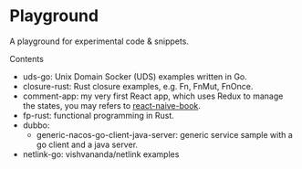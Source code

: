 # Playground

A playground for experimental code & snippets.

Contents

- uds-go: Unix Domain Socker (UDS) examples written in Go.
- closure-rust: Rust closure examples, e.g. Fn, FnMut, FnOnce.
- comment-app: my very first React app, which uses Redux to manage the states, you may refers to [react-naive-book](https://hyf.js.org/react-naive-book/).
- fp-rust: functional programming in Rust.
- dubbo:
	- generic-nacos-go-client-java-server: generic service sample with a go client and a java server.
- netlink-go: vishvananda/netlink examples

